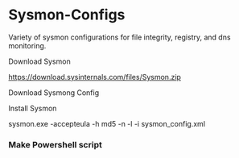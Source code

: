# Sysmon-Configs
Variety of sysmon configurations for file integrity, registry, and dns monitoring.



Download Sysmon

https://download.sysinternals.com/files/Sysmon.zip

Download Sysmong Config

Install Sysmon

sysmon.exe -accepteula -h md5 -n -l -i sysmon_config.xml


### Make Powershell script
